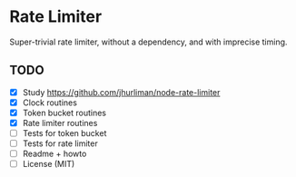 # Rate Limiter

Super-trivial rate limiter, without a dependency, and with imprecise timing.

## TODO

- [x] Study https://github.com/jhurliman/node-rate-limiter
- [x] Clock routines
- [x] Token bucket routines
- [x] Rate limiter routines
- [ ] Tests for token bucket
- [ ] Tests for rate limiter
- [ ] Readme + howto
- [ ] License (MIT)
